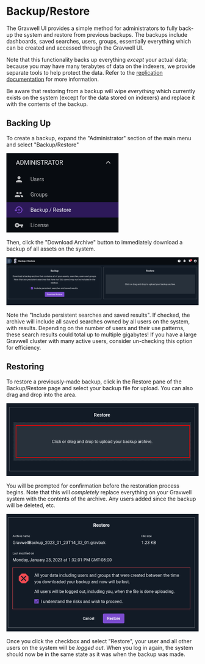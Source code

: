 # Backup/Restore

The Gravwell UI provides a simple method for administrators to fully back-up the system and restore from previous backups. The backups include dashboards, saved searches, users, groups, essentially everything which can be created and accessed through the Gravwell UI.

Note that this functionality backs up everything *except* your actual data; because you may have many terabytes of data on the indexers, we provide separate tools to help protect the data. Refer to the [replication documentation](/configuration/replication) for more information.

Be aware that restoring from a backup will wipe *everything* which currently exists on the system (except for the data stored on indexers) and replace it with the contents of the backup.

## Backing Up

To create a backup, expand the "Administrator" section of the main menu and select "Backup/Restore"

![](backup-menu.png)

Then, click the "Download Archive" button to immediately download a backup of all assets on the system.

![](backup.png)

Note the "Include persistent searches and saved results". If checked, the archive will include all saved searches owned by all users on the system, with results. Depending on the number of users and their use patterns, these search results could total up to multiple gigabytes! If you have a large Gravwell cluster with many active users, consider un-checking this option for efficiency.

## Restoring

To restore a previously-made backup, click in the Restore pane of the Backup/Restore page and select your backup file for upload. You can also drag and drop into the area.

![](restore.png)

You will be prompted for confirmation before the restoration process begins. Note that this will *completely* replace everything on your Gravwell system with the contents of the archive. Any users added since the backup will be deleted, etc.

![](restore-prompt.png)

Once you click the checkbox and select "Restore", your user and all other users on the system will be *logged out*. When you log in again, the system should now be in the same state as it was when the backup was made.
